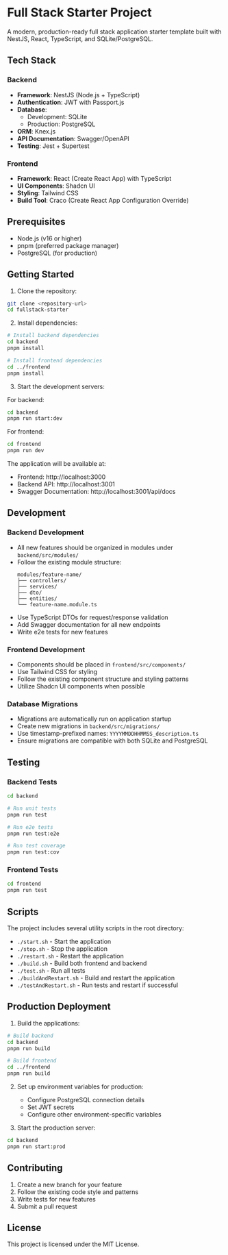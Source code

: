 # Full Stack Starter Project

A modern, production-ready full stack application starter template built with NestJS, React, TypeScript, and SQLite/PostgreSQL.

## Tech Stack

### Backend
- **Framework**: NestJS (Node.js + TypeScript)
- **Authentication**: JWT with Passport.js
- **Database**: 
  - Development: SQLite
  - Production: PostgreSQL
- **ORM**: Knex.js
- **API Documentation**: Swagger/OpenAPI
- **Testing**: Jest + Supertest

### Frontend
- **Framework**: React (Create React App) with TypeScript
- **UI Components**: Shadcn UI
- **Styling**: Tailwind CSS
- **Build Tool**: Craco (Create React App Configuration Override)

## Prerequisites

- Node.js (v16 or higher)
- pnpm (preferred package manager)
- PostgreSQL (for production)

## Getting Started

1. Clone the repository:
```bash
git clone <repository-url>
cd fullstack-starter
```

2. Install dependencies:
```bash
# Install backend dependencies
cd backend
pnpm install

# Install frontend dependencies
cd ../frontend
pnpm install
```

3. Start the development servers:

For backend:
```bash
cd backend
pnpm run start:dev
```

For frontend:
```bash
cd frontend
pnpm run dev
```

The application will be available at:
- Frontend: http://localhost:3000
- Backend API: http://localhost:3001
- Swagger Documentation: http://localhost:3001/api/docs

## Development

### Backend Development

- All new features should be organized in modules under `backend/src/modules/`
- Follow the existing module structure:
  ```
  modules/feature-name/
  ├── controllers/
  ├── services/
  ├── dto/
  ├── entities/
  └── feature-name.module.ts
  ```
- Use TypeScript DTOs for request/response validation
- Add Swagger documentation for all new endpoints
- Write e2e tests for new features

### Frontend Development

- Components should be placed in `frontend/src/components/`
- Use Tailwind CSS for styling
- Follow the existing component structure and styling patterns
- Utilize Shadcn UI components when possible

### Database Migrations

- Migrations are automatically run on application startup
- Create new migrations in `backend/src/migrations/`
- Use timestamp-prefixed names: `YYYYMMDDHHMMSS_description.ts`
- Ensure migrations are compatible with both SQLite and PostgreSQL

## Testing

### Backend Tests
```bash
cd backend

# Run unit tests
pnpm run test

# Run e2e tests
pnpm run test:e2e

# Run test coverage
pnpm run test:cov
```

### Frontend Tests
```bash
cd frontend
pnpm run test
```

## Scripts

The project includes several utility scripts in the root directory:

- `./start.sh` - Start the application
- `./stop.sh` - Stop the application
- `./restart.sh` - Restart the application
- `./build.sh` - Build both frontend and backend
- `./test.sh` - Run all tests
- `./buildAndRestart.sh` - Build and restart the application
- `./testAndRestart.sh` - Run tests and restart if successful

## Production Deployment

1. Build the applications:
```bash
# Build backend
cd backend
pnpm run build

# Build frontend
cd ../frontend
pnpm run build
```

2. Set up environment variables for production:
   - Configure PostgreSQL connection details
   - Set JWT secrets
   - Configure other environment-specific variables

3. Start the production server:
```bash
cd backend
pnpm run start:prod
```

## Contributing

1. Create a new branch for your feature
2. Follow the existing code style and patterns
3. Write tests for new features
4. Submit a pull request

## License

This project is licensed under the MIT License.